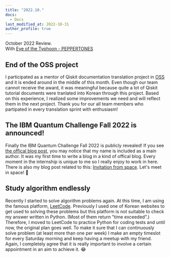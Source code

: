 ```yaml
---
title: "2022.10."
docs:
  - Docs
last_modified_at: 2022-10-31
author_profile: true
---
```


October 2022 Review.<br/>
With [Eye of the Typhoon - PEPPERTONES](https://youtu.be/HEZvaVnXy4c)


## End of the OSS project

I participated as a mentor of Qiskit documentation translation project in [OSS](https://www.oss.kr/)
and it is ended around in the middle of this month.
Even though our team cannot receive the award, it was meaningful
because quite a lot of Qiskit tutorial documents were tranlated into Korean through this project.
Based on this experience, I realized some improvements we need and will reflect them in the next project.
Thank you for our all team members who partipated in every translation sprint with enthusiasm!

## The IBM Quantum Challenge Fall 2022 is announced!

Finally the IBM Quantum Challenge Fall 2022 is publicly revealed!
If you see [the offical blog post](https://research.ibm.com/blog/quantum-challenge-fall-2022), you may notice
that my name is included as a main author. It was my first time to write a blog in a kind of offical blog.
Every moment in the internship is unique to me so I really enjoy to work in here.
There is also my blog post related to this: [Invitation from space](https://tula3and.github.io/experience/ibm-quantum-challenge-fall/#).
Let's meet in space! 🚀

## Study algorithm endlessly

Recently I started to solve algorithm problems again.
At this time, I am using the famous platform, [LeetCode](https://leetcode.com/tula3and/).
Previously I used one of Korean websites to get used to solving these problems but
this platform is not suitable to check my answer written in Python. (Most of them return "time exceeded".)
Therefore, I moved to LeetCode to practice Python for coding tests and until now, the original plan goes well.
To make it sure that I can continuously solve problem (at least more than one per week)
I make an empty timeslot for every Saturday morning and keep having a meetup with my friend.
Again, I completely agree that it is really important to involve a certain appointment in an aim to achieve it. 😂

